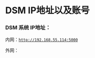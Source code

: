 # DSM IP地址以及账号

### DSM 系统 IP地址：

内网：[`http://192.168.55.114:5000`](http://192.168.55.114:5000)

外网：

